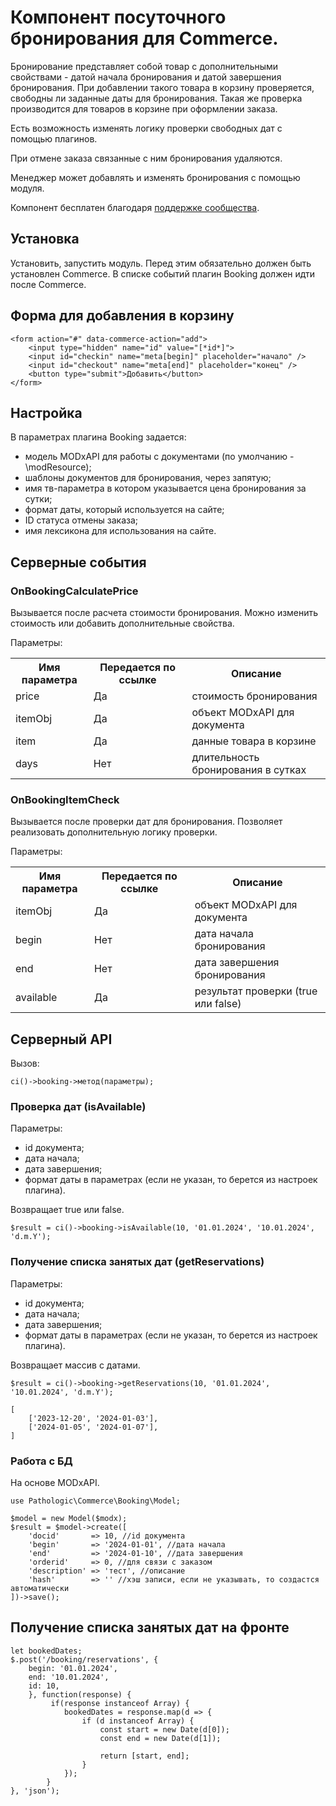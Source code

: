 # Компонент посуточного бронирования для Commerce.

Бронирование представляет собой товар с дополнительными свойствами - датой начала бронирования и датой завершения бронирования. При добавлении такого товара в корзину проверяется, свободны ли заданные даты для бронирования. Такая же проверка производится для товаров в корзине при оформлении заказа. 

Есть возможность изменять логику проверки свободных дат с помощью плагинов. 

При отмене заказа связанные с ним бронирования удаляются.

Менеджер может добавлять и изменять бронирования с помощью модуля.

Компонент бесплатен благодаря [поддержке сообщества](https://community.evocms.ru/podderzhat-proekt.html).

## Установка
Установить, запустить модуль. Перед этим обязательно должен быть установлен Commerce. В списке событий плагин Booking должен идти после Commerce.

## Форма для добавления в корзину
```
<form action="#" data-commerce-action="add">
    <input type="hidden" name="id" value="[*id*]">
    <input id="checkin" name="meta[begin]" placeholder="начало" />
    <input id="checkout" name="meta[end]" placeholder="конец" />
    <button type="submit">Добавить</button>
</form>
```

## Настройка
В параметрах плагина Booking задается:
* модель MODxAPI для работы с документами (по умолчанию - \modResource);
* шаблоны документов для бронирования, через запятую;
* имя тв-параметра в котором указывается цена бронирования за сутки;
* формат даты, который используется на сайте;
* ID статуса отмены заказа;
* имя лексикона для использования на сайте.

## Серверные события

### OnBookingCalculatePrice
Вызывается после расчета стоимости бронирования. Можно изменить стоимость или добавить дополнительные свойства.

Параметры:
<table width="100%">
<tr><th>Имя параметра</th><th>Передается по ссылке</th><th>Описание</th></tr>
<tr><td>price</td><td>Да</td><td>стоимость бронирования</td></tr>
<tr><td>itemObj</td><td>Да</td><td>объект MODxAPI для документа</td></tr>
<tr><td>item</td><td>Да</td><td>данные товара в корзине</td></tr>
<tr><td>days</td><td>Нет</td><td>длительность бронирования в сутках</td></tr>
</table>

### OnBookingItemCheck
Вызывается после проверки дат для бронирования. Позволяет реализовать дополнительную логику проверки.

Параметры:
<table width="100%">
<tr><th>Имя параметра</th><th>Передается по ссылке</th><th>Описание</th></tr>
<tr><td>itemObj</td><td>Да</td><td>объект MODxAPI для документа</td></tr>
<tr><td>begin</td><td>Нет</td><td>дата начала бронирования</td></tr>
<tr><td>end</td><td>Нет</td><td>дата завершения бронирования</td></tr>
<tr><td>available</td><td>Да</td><td>результат проверки (true или false)</td></tr>
</table>

## Серверный API

Вызов:
```
ci()->booking->метод(параметры);
```

### Проверка дат (isAvailable)

Параметры:
* id документа;
* дата начала;
* дата завершения;
* формат даты в параметрах (если не указан, то берется из настроек плагина).

Возвращает true или false.

```
$result = ci()->booking->isAvailable(10, '01.01.2024', '10.01.2024', 'd.m.Y');
```

### Получение списка занятых дат (getReservations)

Параметры:
* id документа;
* дата начала;
* дата завершения;
* формат даты в параметрах (если не указан, то берется из настроек плагина).

Возвращает массив с датами.

```
$result = ci()->booking->getReservations(10, '01.01.2024', '10.01.2024', 'd.m.Y');
```

```
[
    ['2023-12-20', '2024-01-03'],
    ['2024-01-05', '2024-01-07'],
]
```

### Работа с БД

На основе MODxAPI.

```
use Pathologic\Commerce\Booking\Model;

$model = new Model($modx);
$result = $model->create([
    'docid'       => 10, //id документа
    'begin'       => '2024-01-01', //дата начала
    'end'         => '2024-01-10', //дата завершения
    'orderid'     => 0, //для связи с заказом
    'description' => 'тест', //описание
    'hash'        => '' //хэш записи, если не указывать, то создастся автоматически
])->save();
```

## Получение списка занятых дат на фронте
```
let bookedDates;
$.post('/booking/reservations', {
    begin: '01.01.2024',
    end: '10.01.2024',
    id: 10,
    }, function(response) {
         if(response instanceof Array) {
            bookedDates = response.map(d => {
                if (d instanceof Array) {
                    const start = new Date(d[0]);
                    const end = new Date(d[1]);

                    return [start, end];
                }
            });
        }
}, 'json');
```

